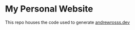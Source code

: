 # My Personal Website

This repo houses the code used to generate [andrewrosss.dev](https://andrewrosss.dev)